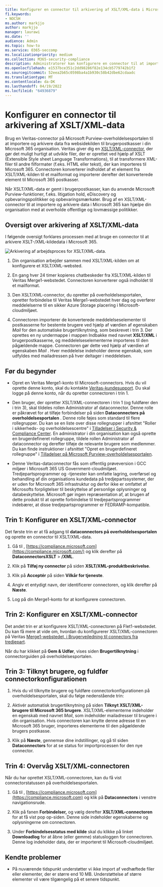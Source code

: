 ```yaml
---
title: Konfigurer en connector til arkivering af XSLT/XML-data i Microsoft 365
f1.keywords:
- NOCSH
ms.author: markjjo
author: markjjo
manager: laurawi
ms.date: ''
audience: Admin
ms.topic: how-to
ms.service: O365-seccomp
ms.localizationpriority: medium
ms.collection: M365-security-compliance
description: Administratorer kan konfigurere en connector til at importere og arkivere XSLT/XML-data fra Veritas i Microsoft 365. Med denne connector kan du arkivere data fra tredjepartsdatakilder i Microsoft 365 så du kan bruge funktioner til overholdelse af angivne standarder, f.eks. juridisk bevarelse, indholdssøgning og opbevaringspolitikker til at administrere din organisations tredjepartsdata.
ms.openlocfilehash: e1537bce351c2dd98286f82e134cb5779742b1f2
ms.sourcegitcommit: 52eea2b65c0598ba4a1b930c58b42dbe62cdaadc
ms.translationtype: MT
ms.contentlocale: da-DK
ms.lasthandoff: 04/19/2022
ms.locfileid: "64936879"
---
```

# <a name="set-up-a-connector-to-archive-xsltxml-data"></a>Konfigurer en connector til arkivering af XSLT/XML-data

Brug en Veritas-connector på Microsoft Purview-overholdelsesportalen til at importere og arkivere data fra websidekilden til brugerpostkasser i din Microsoft 365 organisation. Veritas giver dig en [XSLT/XML-connector](https://globanet.com/xslt-xml), der gør det muligt hurtigt at udvikle filer, der er oprettet ved hjælp af XSLT (Extensible Style sheet Language Transformations), til at transformere XML-filer til andre filformater (f.eks. HTML eller tekst), der kan importeres til Microsoft 365. Connectoren konverterer indholdet af et element fra XSLT/XML-kilden til et mailformat og importerer derefter det konverterede element til Microsoft 365 postkasser.

Når XSLT/XML-data er gemt i brugerpostkasser, kan du anvende Microsoft Purview-funktioner, f.eks. litigation hold, eDiscovery og opbevaringspolitikker og opbevaringsmærkater. Brug af en XSLT/XML-connector til at importere og arkivere data i Microsoft 365 kan hjælpe din organisation med at overholde offentlige og lovmæssige politikker.

## <a name="overview-of-archiving-xsltxml-data"></a>Oversigt over arkivering af XSLT/XML-data

I følgende oversigt forklares processen med at bruge en connector til at arkivere XSLT-/XML-kildedata i Microsoft 365.

![Arkivering af arbejdsproces for XSLT/XML-data.](../media/XSLT-XMLConnectorWorkflow.png)

1. Din organisation arbejder sammen med XSLT/XML-kilden om at konfigurere et XSLT/XML-websted.

2. En gang hver 24 timer kopieres chatbeskeder fra XSLT/XML-kilden til Veritas Merge1-webstedet. Connectoren konverterer også indholdet til et mailformat.

3. Den XSLT/XML-connector, du opretter på overholdelsesportalen, opretter forbindelse til Veritas Merge1-webstedet hver dag og overfører meddelelserne til en sikker Azure Storage placering i Microsoft-cloudmiljøet.

4. Connectoren importerer de konverterede meddelelseselementer til postkasserne for bestemte brugere ved hjælp af værdien af egenskaben *Mail* for den automatiske brugertilknytning, som beskrevet i trin 3. Der oprettes en ny undermappe i mappen Indbakke med navnet **XSLT/XML** i brugerpostkasserne, og meddelelseselementerne importeres til den pågældende mappe. Connectoren gør dette ved hjælp af værdien af egenskaben *Mail* . Hver meddelelse indeholder denne egenskab, som udfyldes med mailadressen på hver deltager i meddelelsen.

## <a name="before-you-begin"></a>Før du begynder

- Opret en Veritas Merge1-konto til Microsoft-connectors. Hvis du vil oprette denne konto, skal du kontakte [Veritas-kundesupport](https://www.veritas.com/content/support/). Du skal logge på denne konto, når du opretter connectoren i trin 1.

- Den bruger, der opretter XSLT/XML-connectoren i trin 1 (og fuldfører den i trin 3), skal tildeles rollen Administrator af dataconnector. Denne rolle er påkrævet for at tilføje forbindelser på siden **Dataconnectors på overholdelsesportalen** . Denne rolle føjes som standard til flere rollegrupper. Du kan se en liste over disse rollegrupper i afsnittet "Roller i sikkerheds- og overholdelsescentre" i [Tilladelser i Security & Compliance Center](../security/office-365-security/permissions-in-the-security-and-compliance-center.md#roles-in-the-security--compliance-center). En administrator i din organisation kan også oprette en brugerdefineret rollegruppe, tildele rollen Administrator af dataconnector og derefter tilføje de relevante brugere som medlemmer. Du kan finde instruktioner i afsnittet "Opret en brugerdefineret rollegruppe" i [Tilladelser på Microsoft Purview-overholdelsesportalen](microsoft-365-compliance-center-permissions.md#create-a-custom-role-group).

- Denne Veritas-dataconnector fås som offentlig prøveversion i GCC miljøer i Microsoft 365 US Government-cloudmiljøet. Tredjepartsprogrammer og -tjenester kan omfatte lagring, overførsel og behandling af din organisations kundedata på tredjepartssystemer, der er uden for Microsoft 365 infrastruktur og derfor ikke er omfattet af Microsofts forpligtelser til beskyttelse af personlige oplysninger og databeskyttelse. Microsoft gør ingen repræsentation af, at brugen af dette produkt til at oprette forbindelse til tredjepartsprogrammer indebærer, at disse tredjepartsprogrammer er FEDRAMP-kompatible.

## <a name="step-1-set-up-an-xsltxml-connector"></a>Trin 1: Konfigurer en XSLT/XML-connector

Det første trin er at få adgang til **dataconnectors på overholdelsesportalen** og oprette en connector til XSLT/XML-data.

1. Gå til , [https://compliance.microsoft.com](https://compliance.microsoft.com/) og klik derefter på **DataconnectorsXSLT** > **/XML**.

2. Klik på **Tilføj ny connector** på siden **XSLT/XML-produktbeskrivelse**.

3. Klik på **Acceptér** på siden **Vilkår for tjeneste**.

4. Angiv et entydigt navn, der identificerer connectoren, og klik derefter på **Næste**.

5. Log på din Merge1-konto for at konfigurere connectoren.

## <a name="step-2-configure-an-xsltxml-connector"></a>Trin 2: Konfigurer en XSLT/XML-connector

Det andet trin er at konfigurere XSLT/XML-connectoren på Flet1-webstedet. Du kan få mere at vide om, hvordan du konfigurerer XSLT/XML-connectoren på Veritas [Merge1-webstedet, i Brugervejledning til connectors fra tredjepart](https://docs.ms.merge1.globanetportal.com/Merge1%20Third-Party%20Connectors%20XSLT-XML%20User%20Guide%20.pdf).

Når du har klikket på **Gem & Udfør**, vises siden **Brugertilknytning** i connectorguiden på overholdelsesportalen.

## <a name="step-3-map-users-and-complete-the-connector-setup"></a>Trin 3: Tilknyt brugere, og fuldfør connectorkonfigurationen

1. Hvis du vil tilknytte brugere og fuldføre connectorkonfigurationen på overholdelsesportalen, skal du følge nedenstående trin:

2. Aktivér automatisk brugertilknytning på siden **Tilknyt XSLT/XML-brugere til Microsoft 365 brugere**. XSLT/XML-elementerne indeholder en egenskab med navnet *Mail*, som indeholder mailadresser til brugere i din organisation. Hvis connectoren kan knytte denne adresse til en Microsoft 365 bruger, importeres elementerne til den pågældende brugers postkasse.

3. Klik på **Næste**, gennemse dine indstillinger, og gå til siden **Dataconnectors** for at se status for importprocessen for den nye connector.

## <a name="step-4-monitor-the-xsltxml-connector"></a>Trin 4: Overvåg XSLT/XML-connectoren

Når du har oprettet XSLT/XML-connectoren, kan du få vist connectorstatussen på overholdelsesportalen.

1. Gå til , [https://compliance.microsoft.com](https://compliance.microsoft.com) og klik på **Dataconnectors** i venstre navigationsrude.

2. Klik på fanen **Forbindelser,** og vælg derefter **XSLT/XML-connectoren** for at få vist pop op-siden. Denne side indeholder egenskaberne og oplysningerne om connectoren.

3. Under **Forbindelsesstatus med kilde** skal du klikke på linket **Downloadlog** for at åbne (eller gemme) statusloggen for connectoren. Denne log indeholder data, der er importeret til Microsoft-cloudmiljøet.

## <a name="known-issues"></a>Kendte problemer

- På nuværende tidspunkt understøtter vi ikke import af vedhæftede filer eller elementer, der er større end 10 MB. Understøttelse af større elementer vil være tilgængelig på et senere tidspunkt.